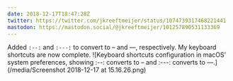 ```yaml
---
date: 2018-12-17T18:47:28Z
twitter: https://twitter.com/jkreeftmeijer/status/1074739317468221441
mastodon: https://mastodon.social/@jkreeftmeijer/101257890531133369
---
```

Added `:--:` and `:---:` to convert to – and —, respectively. My keyboard shortcuts are now complete.
![Keyboard shortcuts configuration in macOS' system preferences, showing :--: converts to – and :---: converts to —.](/media/Screenshot 2018-12-17 at 15.16.26.png)
